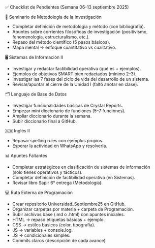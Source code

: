 ✅ Checklist de Pendientes (Semana 06–13 septiembre 2025)

📘 Seminario de Metodología de la Investigación

* Completar definición de metodología y método (con bibliografía).
* Apuntes sobre corrientes
  filosóficas de
  investigación (positivismo, fenomenología, estructuralismo, etc.).
* Repaso del método
  científico (5
  pasos básicos).
* Mapa mental → enfoque
  cuantitativo vs cualitativo.

🖥️ Sistemas de Información II

* Investigar y redactar factibilidad
  operativa (qué
  es + ejemplos).
* Ejemplos de objetivos
  SMART bien
  redactados (mínimo 2–3).
* Investigar las 7 fases del
  ciclo de vida del desarrollo de un sistema.
* Revisar/apuntar el cierre de la
  Unidad I (faltó
  anotar en clase).

🗂️ Lenguaje de Base de Datos

* Investigar funcionalidades
  básicas de Crystal Reports.
* Empezar mini
  diccionario de funciones (5–7 funciones).
* Ampliar diccionario durante
  la semana.
* Subir diccionario final a
  GitHub.

🇬🇧 Inglés II

* Repasar spelling
  rules con
  ejemplos propios.
* Esperar la actividad en
  WhatsApp y
  resolverla.

📊 Apuntes Faltantes

* Completar estratégicos en clasificación de sistemas
  de información (solo tienes operativos y tácticos).
* Completar definición de factibilidad
  operativa (en
  Sistemas).
* Revisar libro Sapir 6°
  entrega
  (Metodología).

💻 Ruta Externa de Programación

* Crear repositorio Universidad_Septiembre25 en GitHub.
* Organizar carpetas por
  materia + carpeta de Programación.
* Subir archivos base (.md o
  .html) con apuntes iniciales.
* HTML → repaso etiquetas
  básicas + ejemplo.
* CSS → estilos básicos (color,
  tipografía).
* JS → variables + console.log.
* JS → condicionales simples.
* Commits claros (descripción
  de cada avance)
